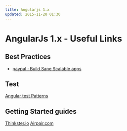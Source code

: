 ```yaml
---
title: Angularjs 1.x
updated: 2015-11-20 01:30
---
```


# AngularJs 1.x - Useful Links

## Best Practices

- [paypal : Build Sane Scalable apps](https://medium.com/@bluepnume/sane-scalable-angular-apps-are-tricky-but-not-impossible-lessons-learned-from-paypal-checkout-c5320558d4ef)

## Test

[Angular test Patterns](https://github.com/daniellmb/angular-test-patterns)


## Getting Started guides

[Thinkster.io](https://thinkster.io/angulartutorial/a-better-way-to-learn-angularjs/)
[Airpair.com](https://www.airpair.com/angularjs)
